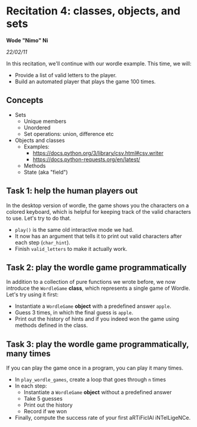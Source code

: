 # Recitation 4: classes, objects, and sets

__Wode "Nimo" Ni__

_22/02/11_

In this recitation, we'll continue with our wordle example. This time, we will:

* Provide a list of valid letters to the player.
* Build an automated player that plays the game 100 times.

## Concepts

* Sets
  * Unique members
  * Unordered
  * Set operations: union, difference etc
* Objects and classes
  * Examples:
    * https://docs.python.org/3/library/csv.html#csv.writer
    * https://docs.python-requests.org/en/latest/ 
  * Methods
  * State (aka "field")

## Task 1: help the human players out

In the desktop version of wordle, the game shows you the characters on a colored keyboard, which is helpful for keeping track of the valid characters to use. Let's try to do that. 

* `play()` is the same old interactive mode we had. 
* It now has an argument that tells it to print out valid characters after each step (`char_hint`).
* Finish `valid_letters` to make it actually work.

## Task 2: play the wordle game programmatically

In addition to a collection of pure functions we wrote before, we now introduce the `WordleGame` __class__, which represents a single game of Wordle. Let's try using it first:

* Instantiate a `WordleGame` __object__ with a predefined answer `apple`.
* Guess 3 times, in which the final guess is `apple`.
* Print out the history of hints and if you indeed won the game using methods defined in the class.

## Task 3: play the wordle game programmatically, many times

If you can play the game once in a program, you can play it many times. 

* In `play_wordle_games`, create a loop that goes through `n` times
* In each step:
  * Instantiate a `WordleGame` __object__ without a predefined answer
  * Take 5 guesses
  * Print out the history
  * Record if we won
* Finally, compute the success rate of your first aRTiFicIAl iNTelLigeNCe.
